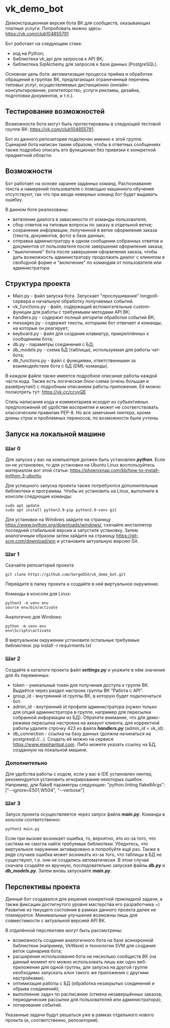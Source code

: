 # vk_demo_bot

Демонстрационная версия бота ВК для сообществ, оказывающих платные услуги. 
Попробовать можно здесь: https://vk.com/club104855791

Бот работает на следующем стэке: 
* код на Python;
* библиотека vk_api для запросов к API ВК;
* библиотека SqlAlchemy для запросов к базе данных (PostgreSQL).

Основная цель бота: автоматизация процесса приёма и обработки обращений в группах ВК, предлагающих ограниченный перечень типовых услуг, осуществляемых дистанционно (онлайн-консультирование, репетиторство, услуги рекламы, дизайна, подготовки документов, и т.п.).


## Тестирование возможностей

Возможности бота могут быть протестированы в следующей тестовой группе ВК: https://vk.com/club104855791.

Бот из данного репозитория подключен именно к этой группе. 
Сценарий бота написан таким образом, чтобы в ответных сообщениях также подробно описать его функционал без привязки к конкретной предметной области.  


## Возможности

Бот работает на основе заранее заданных команд. Распознавание текста и намерений пользователя с помощью машинного обучения отсутствуют, так что при вводе неверных команд бот будет выдавать ошибку. 

В данном боте реализованы: 
* ветвление диалога в зависимости от команды пользователя;
* сбор ответов на типовые вопросы по заказу в отдельной ветке;
* сохранение информации, полученной в ветке оформления заказа (текста, документов, фото) в базе данных;
* отправка администратору в одном сообщении собранных ответов и документов от пользователя после завершения оформления заказа;
* "выключение" бота после завершения оформления заказа, чтобы дать возможность администратору продолжить диалог с клиентом в свободной форме и "включение" по командам от пользователя или администратора.


## Структура проекта

* Main.py - файл запуска бота. Запускает "прослушивание" longpoll-сервера и начальную обработку получаемых событий. 
* vk_functions.py - файл, содержащий вспомогательные custom-функции для работы с требуемыми методами API ВК;
* handlers.py - содержит полный алгоритм обработки событий ВК;
* messages.py - содержит тексты, которыми бот отвечает и команды, на которые он реагирует;
* keyboard.py - файл для создания клавиатур, прикреплённых к сообщениям бота;
* db.py - параметры соединения с БД;
* db_models.py - схема БД (таблицы), используемая для работы чат-бота;
* db_functions.py - файл с функциями, ответственными за взаимодействие бота с БД (DML-команды). 

В каждом файле также имеется подробное описание работы каждой части кода. 
Также есть логическая блок-схема (очень большая и развёрнутая!) с подробным описанием работы приложения. 
Её можно посмотреть тут: https://vk.cc/ccyvQE

Стиль написания кода и комментариев исходит из субъективных предположений об удобстве восприятия и может не соответствовать классическим правилам PEP-8. 
Но все замечания линтера, кроме длины строк и проблемных переносов, по возможности были учтены. 


## Запуск на локальной машине

### Шаг 0

Для запуска у вас на компьютере должен быть установлен ***python***. 
Если он не установлен, то для установки на Ubuntu Linux воспользуйтесь материалом вот этой статьи: https://phoenixnap.com/kb/how-to-install-python-3-ubuntu

Для успешного запуска проекта также потребуются дополнительные библиотеки и программы. 
Чтобы их установить на Linux, выполните в консоли следующие команды:

    sudo apt update
    sudo apt install python3.9-pip python3.9-venv git

Для установки на Windows зайдите на страницу https://www.python.org/downloads/windows/, скачайте инсталлятор последней стабильной версии и запустите установку. Затем аналогичным образом затем зайдите на страницу https://git-scm.com/download/win и установите актуальную версию Git.

### Шаг 1

Скачайте репозиторий проекта

    git clone https://github.com/SergeDSX/vk_demo_bot.git

Перейдите в папку проекта и создайте в ней виртуальное окружение.

Команды в консоли для Linux: 

    python3 -m venv env
    source env/bin/activate

Аналогично для Windows:

    python -m venv env
    env\Scripts\activate

В виртуальном окружении установите остальные требуемые библиотеки: 
    pip install -r requirments.txt

### Шаг 2

Создайте в каталоге проекта файл ***settings.py*** и укажите в нём значения для 4х переменных: 
* token - уникальный токен для получения доступа к группе ВК. Выдаётся через раздел настроек группы ВК "Работа с API". 
* group_id - внутренний id группы ВК, в которую будет подключаться бот.
* admin_id - внутренний id профиля администратора (нужен только для опций администратора в группе, например для пересылки собранной информации из БД). Обратите внимание, что для демо-режима пересылка настроена на аккаунт клиента, для корректной работы удалите строчку 423 из файла ***handlers.py*** (admin_id = vk_id). 
* db_connection - ссылка на базу данных (должна начинаться на postgresql://...). Создать её можно на сервисе https://www.elephantsql.com. Либо можете указать ссылку на БД, созданную на локальной машине.

### Дополнительно

Для удобства работы с кодом, если у вас в IDE установлен линтер, рекомендуется установить игнорирование некоторых ошибок. Например, для flake8 параметры следующие: 
     "python.linting.flake8Args": ["--ignore=E501,W504", "--verbose"]

### Шаг 3

Запуск проекта осуществляется через запуск файла ***main.py***. 
Команда в консоли соответственно: 

    python3 main.py

Если при вызове возникает ошибка, то, вероятно, это из-за того, что система не смогла найти требуемые библиотеки. 
Убедитесь, что виртуальное окружение активировано и попробуйте ещё раз. 
Также в ряде случаев ошибка может возникать из-за того, что таблицы в БД не существуют, т.е. они не создались автоматически. В этом случае сначала создайте их вручную, последовательно запуская файлы ***db.py*** и ***db_models.py***. Затем вновь запускайте ***main.py***. 


## Перспективы проекта

Данный бот создавался для решения конкретной прикладной задачи, а также фиксации достигнутого уровня мастерства его разработчика =) 
Развитие из текущего состояния в рамках данного проекта далее не планируется. 
Минимальные улучшения возможны лишь для совместимости с актуальной версией API ВК. 

В отдалённой перспективе могут быть рассмотрены:
* возможность создания аналогичного бота на базе асинхронной библиотеки (например, VkWave) и технологии SVM для создания веток сценариев бота;
* расширение использования бота на несколько сообществ ВК (на данный момент его можно использовать лишь как одно веб-приложение для одной группы, для запуска на другой группе необходимо запускать клон такого же приложения с другими настройками); 
* оптимизация работы с БД (обработка незакрытых соединений и обрыва соединений);
* выполнение задач по расписанию (отмена незавершённых заказов, периодические рассылки для пользователей или администратора);
* логирование событий. 

Указанные задачи будут решаться уже в рамках отдельного нового проекта (и, соответственно, репозитория). 